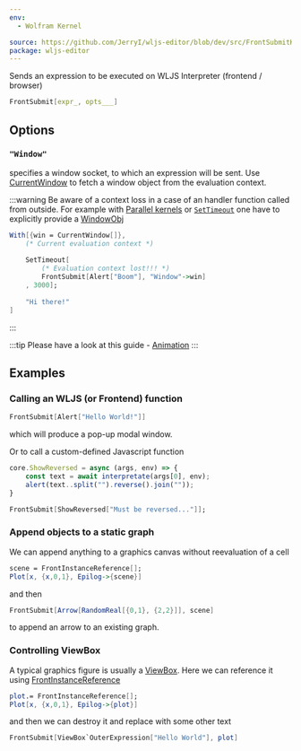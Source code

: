 ```yaml
---
env:
  - Wolfram Kernel

source: https://github.com/JerryI/wljs-editor/blob/dev/src/FrontSubmitKernel.wl
package: wljs-editor
---
```

Sends an expression to be executed on WLJS Interpreter (frontend / browser)

```mathematica
FrontSubmit[expr_, opts___]
```

## Options
### `"Window"`
specifies a window socket, to which an expression will be sent. Use [CurrentWindow](frontend/Reference/Frontend%20IO/CurrentWindow.md) to fetch a window object from the evaluation context.

:::warning
Be aware of a context loss in a case of an handler function called from outside. For example with [Parallel kernels](frontend/Advanced/Events%20system/Parallel%20kernels.md) or [`SetTimeout`](frontend/Reference/Misc/Async.md#`SetTimeout`) one have to explicitly provide a [WindowObj](frontend/Reference/Frontend%20IO/WindowObj.md)

```mathematica
With[{win = CurrentWindow[]},
	(* Current evaluation context *)
	
	SetTimeout[
		(* Evaluation context lost!!! *)
		FrontSubmit[Alert["Boom"], "Window"->win]
	, 3000];
	
	"Hi there!"
]
```

:::


:::tip
Please have a look at this guide - [Animation](frontend/Advanced/Dynamics/Animation.md)
:::

## Examples
### Calling an WLJS (or Frontend) function

```mathematica
FrontSubmit[Alert["Hello World!"]]
```

which will produce a pop-up modal window.

Or to call a custom-defined Javascript function

```js title="cell 1"
core.ShowReversed = async (args, env) => {
	const text = await interpretate(args[0], env);
	alert(text..split("").reverse().join(""));
}
```

```mathematica title="cell 2"
FrontSubmit[ShowReversed["Must be reversed..."]];
```

### Append objects to a static graph
We can append anything to a graphics canvas without reevaluation of a cell

```mathematica title="cell 1"
scene = FrontInstanceReference[];
Plot[x, {x,0,1}, Epilog->{scene}]
```

and then

```mathematica title="cell 2"
FrontSubmit[Arrow[RandomReal[{0,1}, {2,2}]], scene]
```

to append an arrow to an existing graph.

### Controlling ViewBox
A typical graphics figure is usually a [ViewBox](frontend/Reference/Formatting/Low-level/ViewBox.md). Here we can reference it using [FrontInstanceReference](frontend/Reference/Frontend%20IO/FrontInstanceReference.md)

```mathematica
plot.= FrontInstanceReference[];
Plot[x, {x,0,1}, Epilog->{plot}]
```

and then we can destroy it and replace with some other text

```mathematica
FrontSubmit[ViewBox`OuterExpression["Hello World"], plot] 
```


